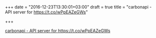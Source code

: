 +++
date = "2016-12-23T13:30:01+03:00"
draft = true
title = "carbonapi - API server for  https://t.co/wPpEAZeGWs"

+++

<p><a href="https://t.co/MBOMtSIa3n">carbonapi - API server for  https://t.co/wPpEAZeGWs</a></p>
